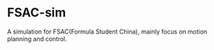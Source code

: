 # FSAC-sim
A simulation for FSAC(Formula Student China), mainly focus on motion planning and control.
